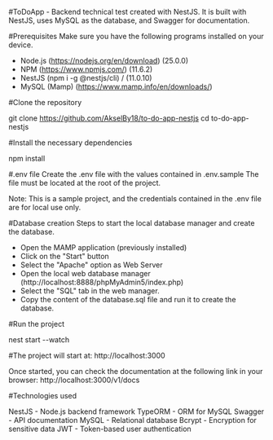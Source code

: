 #ToDoApp - Backend technical test created with NestJS.
It is built with NestJS, uses MySQL as the database, and Swagger for documentation.

#Prerequisites
Make sure you have the following programs installed on your device.

- Node.js (https://nodejs.org/en/download) (25.0.0)
- NPM (https://www.npmjs.com/) (11.6.2)
- NestJS (npm i -g @nestjs/cli) / (11.0.10)
- MySQL (Mamp) (https://www.mamp.info/en/downloads/)

#Clone the repository

git clone https://github.com/AkselBy18/to-do-app-nestjs
cd to-do-app-nestjs

#Install the necessary dependencies

npm install

#.env file
Create the .env file with the values contained in .env.sample
The file must be located at the root of the project.

Note: This is a sample project, and the credentials contained in the .env file are for local use only.

#Database creation
Steps to start the local database manager and create the database.

- Open the MAMP application (previously installed)
- Click on the "Start" button
- Select the "Apache" option as Web Server
- Open the local web database manager (http://localhost:8888/phpMyAdmin5/index.php)
- Select the "SQL" tab in the web manager.
- Copy the content of the database.sql file and run it to create the database.

#Run the project

nest start --watch

#The project will start at:
http://localhost:3000

Once started, you can check the documentation at the following link in your browser:
http://localhost:3000/v1/docs

#Technologies used

NestJS - Node.js backend framework
TypeORM - ORM for MySQL
Swagger - API documentation
MySQL - Relational database
Bcrypt - Encryption for sensitive data
JWT - Token-based user authentication